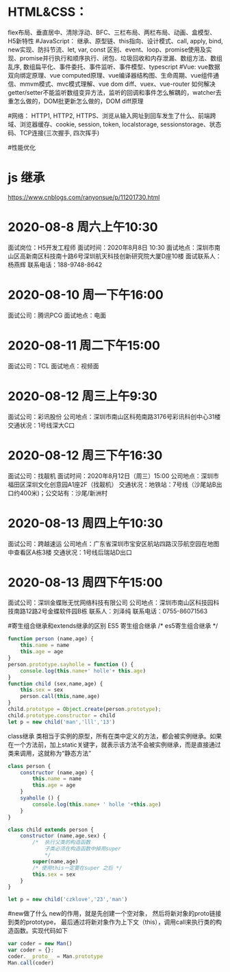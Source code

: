 

# HTML&CSS：
flex布局、垂直居中、清除浮动、BFC、三栏布局、两栏布局、动画、盒模型、H5新特性
#JavaScript：
继承、原型链、this指向、设计模式、call, apply, bind, new实现、防抖节流、let, var, const 区别、event、loop、promise使用及实现、promise并行执行和顺序执行、闭包、垃圾回收和内存泄漏、数组方法、数组乱序, 数组扁平化、事件委托、事件监听、事件模型、typescript
#Vue:
vue数据双向绑定原理、vue computed原理、vue编译器结构图、生命周期、vue组件通信、mmvm模式、mvc模式理解、vue dom diff、vuex、vue-router
如何解决getter/setter不能监听数组变异方法，监听的回调和事件怎么解耦的，watcher去重怎么做的，DOM批更新怎么做的，DOM diff原理

#网络：
HTTP1, HTTP2, HTTPS、浏览从输入网址到回车发生了什么、前端跨域、浏览器缓存、cookie, session, token, localstorage, sessionstorage、状态码、TCP连接(三次握手, 四次挥手)

#性能优化
# js 继承
https://www.cnblogs.com/ranyonsue/p/11201730.html
# 2020-08-8 周六上午10:30
面试岗位：H5开发工程师
面试时间：2020年8月8日 10:30
面试地点：深圳市南山区高新南区科技南十路6号深圳航天科技创新研究院大厦D座10楼
面试联系人：杨燕辉 联系电话：188-9748-8642
# 2020-08-10 周一下午16:00
面试公司：腾讯PCG
面试地点：电面
# 2020-08-11 周二下午15:00
面试公司：TCL
面试地点：视频面
# 2020-08-12 周三上午9:30
面试公司：彩讯股份
公司地点：深圳市南山区科苑南路3176号彩讯科创中心31楼
交通状况：1号线深大C口
# 2020-08-12 周三下午16:30
面试公司：找靓机
面试时间：2020年8月12日（周三）15:00
公司地点：深圳市福田区深圳文化创意园A1座2F（找靓机）
交通状况：地铁站：7号线（沙尾站B出口约400米)；公交站有：沙尾/新洲村
# 2020-08-13 周四上午10:30
面试公司：跨越速运
公司地点：广东省深圳市宝安区航站四路汉莎航空园在地图中查看区A栋3楼
交通状况：1号线后瑞站D出口
# 2020-08-13 周四下午15:00
面试公司：深圳金蝶账无忧网络科技有限公司
公司地点：深圳市南山区科技园科技南路12路2号金蝶软件园B栋
联系人：刘泽纯
联系电话：0755-86071563

#寄生组合继承和extends继承的区别
ES5 寄生组合继承
/* es5寄生组合继承 */
```js
function person (name,age) {
    this.name = name
    this.age = age
}
person.prototype.sayholle = function () {
    console.log(this.name+' holle'+ this.age)
}
function child (sex,name,age) {
    this.sex = sex
    person.call(this,name,age)
}
child.prototype = Object.create(person.prototype);
child.prototype.constructor = child
let p = new child('man','lll','13')
```
class继承
类相当于实例的原型，所有在类中定义的方法，都会被实例继承。如果在一个方法前，加上static关键字，就表示该方法不会被实例继承，而是直接通过类来调用，这就称为“静态方法”
```js
class person {
    constructor (name,age) {
        this.name = name
        this.age = age
    }
    syaholle () {
        console.log(this.name+ ' holle '+this.age)
    }
}

class child extends person {
    constructor (name,age,sex) {
        /*  执行父类的构造函数 
            子类必须在构造函数中掉用super
            */
        super(name,age)
        /* 使用this一定要在super 之后 */
        this.sex = sex
    }
}

let p = new child('czklove','23','man')
```
#new做了什么
new的作用，就是先创建一个空对象，
然后将新对象的proto链接到类的prototype，
最后通过将新对象作为上下文（this），调用call来执行类的构造函数。实现代码如下
```js
var coder = new Man()
var coder = {};
coder.__proto__ = Man.prototype
Man.call(coder)
```
